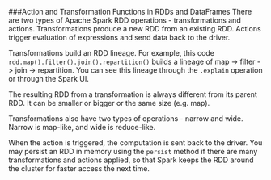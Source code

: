 ###Action and Transformation Functions in RDDs and DataFrames
There are two types of Apache Spark RDD operations - transformations and actions. Transformations produce a new RDD from an existing RDD. Actions trigger evaluation of expressions and send data back to the driver.

Transformations build an RDD lineage. For example, this code ```rdd.map().filter().join().repartition()``` builds a lineage of map -> filter -> join -> repartition. You can see this lineage through the ```.explain``` operation or through the Spark UI.

The resulting RDD from a transformation is always different from its parent RDD. It can be smaller or bigger or the same size (e.g. map).

Transformations also have two types of operations - narrow and wide. Narrow is map-like, and wide is reduce-like.

When the action is triggered, the computation is sent back to the driver. You may persist an RDD in memory using the ```persist``` method if there are many transformations and actions applied, so that Spark keeps the RDD around the cluster for faster access the next time.